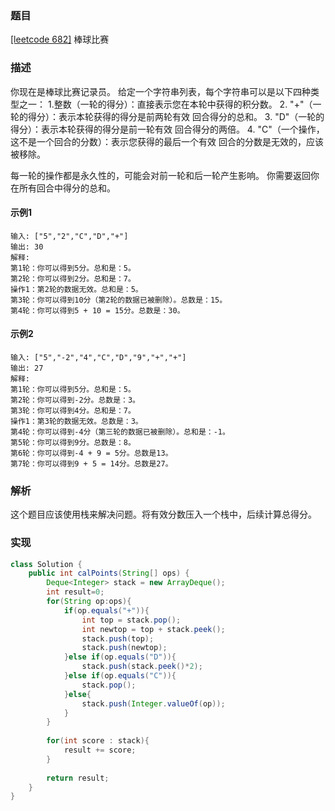 ### 题目

[[leetcode 682]](https://leetcode-cn.com/problems/baseball-game/solution/bang-qiu-bi-sai-by-leetcode/) 棒球比赛

### 描述

你现在是棒球比赛记录员。
给定一个字符串列表，每个字符串可以是以下四种类型之一：
1.整数（一轮的得分）：直接表示您在本轮中获得的积分数。
2. "+"（一轮的得分）：表示本轮获得的得分是前两轮有效 回合得分的总和。
3. "D"（一轮的得分）：表示本轮获得的得分是前一轮有效 回合得分的两倍。
4. "C"（一个操作，这不是一个回合的分数）：表示您获得的最后一个有效 回合的分数是无效的，应该被移除。

每一轮的操作都是永久性的，可能会对前一轮和后一轮产生影响。
你需要返回你在所有回合中得分的总和。

#### 示例1

````
输入: ["5","2","C","D","+"]
输出: 30
解释: 
第1轮：你可以得到5分。总和是：5。
第2轮：你可以得到2分。总和是：7。
操作1：第2轮的数据无效。总和是：5。
第3轮：你可以得到10分（第2轮的数据已被删除）。总数是：15。
第4轮：你可以得到5 + 10 = 15分。总数是：30。
````

#### 示例2

````
输入: ["5","-2","4","C","D","9","+","+"]
输出: 27
解释: 
第1轮：你可以得到5分。总和是：5。
第2轮：你可以得到-2分。总数是：3。
第3轮：你可以得到4分。总和是：7。
操作1：第3轮的数据无效。总数是：3。
第4轮：你可以得到-4分（第三轮的数据已被删除）。总和是：-1。
第5轮：你可以得到9分。总数是：8。
第6轮：你可以得到-4 + 9 = 5分。总数是13。
第7轮：你可以得到9 + 5 = 14分。总数是27。

````
### 解析

这个题目应该使用栈来解决问题。将有效分数压入一个栈中，后续计算总得分。


### 实现

```java
class Solution {
    public int calPoints(String[] ops) {
        Deque<Integer> stack = new ArrayDeque();
        int result=0;
        for(String op:ops){
            if(op.equals("+")){
                int top = stack.pop();
                int newtop = top + stack.peek();
                stack.push(top);
                stack.push(newtop);
            }else if(op.equals("D")){
                stack.push(stack.peek()*2);
            }else if(op.equals("C")){
                stack.pop();
            }else{
                stack.push(Integer.valueOf(op));
            }
        }
        
        for(int score : stack){
            result += score;
        }
        
        return result;
    }
}
```

